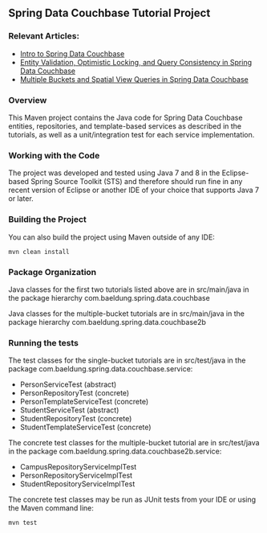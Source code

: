 ## Spring Data Couchbase Tutorial Project

### Relevant Articles:
- [Intro to Spring Data Couchbase](https://www.baeldung.com/spring-data-couchbase)
- [Entity Validation, Optimistic Locking, and Query Consistency in Spring Data Couchbase](https://www.baeldung.com/entity-validation-locking-and-query-consistency-in-spring-data-couchbase)
- [Multiple Buckets and Spatial View Queries in Spring Data Couchbase](https://www.baeldung.com/spring-data-couchbase-buckets-and-spatial-view-queries)

### Overview
This Maven project contains the Java code for Spring Data Couchbase
entities, repositories, and template-based services
as described in the tutorials, as well as a unit/integration test
for each service implementation.

### Working with the Code
The project was developed and tested using Java 7 and 8 in the Eclipse-based
Spring Source Toolkit (STS) and therefore should run fine in any
recent version of Eclipse or another IDE of your choice
that supports Java 7 or later.

### Building the Project
You can also build the project using Maven outside of any IDE:
```
mvn clean install
```

### Package Organization
Java classes for the first two tutorials listed above are in src/main/java in the package hierarchy
com.baeldung.spring.data.couchbase

Java classes for the multiple-bucket tutorials are in src/main/java in the package hierarchy
com.baeldung.spring.data.couchbase2b

### Running the tests
The test classes for the single-bucket tutorials are in src/test/java in the package
com.baeldung.spring.data.couchbase.service:
- PersonServiceTest (abstract)
- PersonRepositoryTest (concrete)
- PersonTemplateServiceTest (concrete)
- StudentServiceTest (abstract)
- StudentRepositoryTest (concrete)
- StudentTemplateServiceTest (concrete)

The concrete test classes for the multiple-bucket tutorial are in src/test/java in the package
com.baeldung.spring.data.couchbase2b.service:
- CampusRepositoryServiceImplTest
- PersonRepositoryServiceImplTest
- StudentRepositoryServiceImplTest

The concrete test classes may be run as JUnit tests from your IDE
or using the Maven command line:
```
mvn test
```
